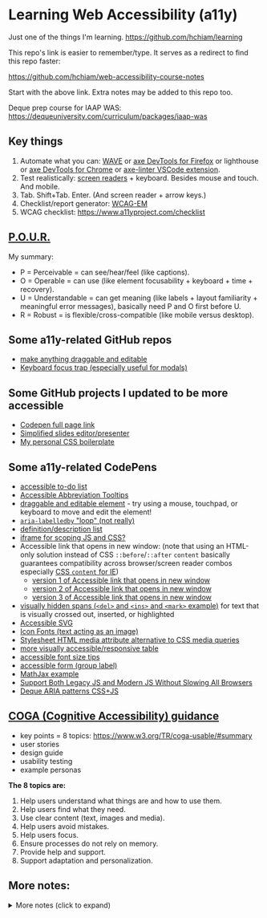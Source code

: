 # Learning Web Accessibility (a11y)

Just one of the things I'm learning. <https://github.com/hchiam/learning>

This repo's link is easier to remember/type. It serves as a redirect to find this repo faster:

<https://github.com/hchiam/web-accessibility-course-notes>

Start with the above link. Extra notes may be added to this repo too.

Deque prep course for IAAP WAS: <https://dequeuniversity.com/curriculum/packages/iaap-was>

## Key things

1. Automate what you can: [WAVE](https://wave.webaim.org/extension) or [axe DevTools for Firefox](https://addons.mozilla.org/en-US/firefox/addon/axe-devtools) or lighthouse or [axe DevTools for Chrome](https://chrome.google.com/webstore/detail/axe-devtools-web-accessib/lhdoppojpmngadmnindnejefpokejbdd) or [axe-linter VSCode extension](https://marketplace.visualstudio.com/items?itemName=deque-systems.vscode-axe-linter).
2. Test realistically: [screen readers](https://www.youtube.com/watch?v=5R-6WvAihms&list=PLNYkxOF6rcICWx0C9LVWWVqvHlYJyqw7g&index=7) + keyboard. Besides mouse and touch. And mobile.
3. Tab. Shift+Tab. Enter. (And screen reader + arrow keys.)
4. Checklist/report generator: [WCAG-EM](https://www.w3.org/WAI/eval/report-tool)
5. WCAG checklist: <https://www.a11yproject.com/checklist>

## [P.O.U.R.](https://www.w3.org/WAI/WCAG21/Understanding/intro#understanding-the-four-principles-of-accessibility)

My summary:

- P = Perceivable = can see/hear/feel (like captions).
- O = Operable = can use (like element focusability + keyboard + time + recovery).
- U = Understandable = can get meaning (like labels + layout familiarity + meaningful error messages), basically need P and O first before U.
- R = Robust = is flexible/cross-compatible (like mobile versus desktop).

## Some a11y-related GitHub repos

- [make anything draggable and editable](https://github.com/hchiam/draggable)
- [Keyboard focus trap (especially useful for modals)](https://github.com/hchiam/keyboard-focus-trap)

## Some GitHub projects I updated to be more accessible

- [Codepen full page link](https://github.com/hchiam/codepen-full-page-link)
- [Simplified slides editor/presenter](https://github.com/hchiam/slides)
- [My personal CSS boilerplate](https://github.com/hchiam/css-boilerplate)

## Some a11y-related CodePens

- [accessible to-do list](https://codepen.io/hchiam/pen/ExWLExQ)
- [Accessible Abbreviation Tooltips](https://codepen.io/hchiam/pen/MWpXXLK)
- [draggable and editable element](https://codepen.io/hchiam/pen/pobxgBo) - try using a mouse, touchpad, or keyboard to move and edit the element!
- [`aria-labelledby` "loop" (not really)](https://codepen.io/hchiam/pen/VwpBPvx)
- [definition/description list](https://codepen.io/hchiam/pen/zYZLNzd)
- [iframe for scoping JS and CSS?](https://codepen.io/hchiam/pen/ExWpZbb)
- Accessible link that opens in new window: (note that using an HTML-only solution instead of CSS `::before`/`::after` `content` basically guarantees compatibility across browser/screen reader combos especially [CSS `content` for IE](https://jhalabi.com/blog/before-after-accessibility))
  - [version 1 of Accessible link that opens in new window](https://codepen.io/hchiam/pen/dyvedQj)
  - [version 2 of Accessible link that opens in new window](https://codepen.io/hchiam/pen/NWpBdmr)
  - [version 3 of Accessible link that opens in new window](https://codepen.io/hchiam/pen/ExWpXEo)
- [visually hidden spans (`<del>` and `<ins>` and `<mark>` example)](https://codepen.io/hchiam/pen/YzZjQwv) for text that is visually crossed out, inserted, or highlighted
- [Accessible SVG](https://codepen.io/hchiam/pen/ZEejXoE)
- [Icon Fonts (text acting as an image)](https://codepen.io/hchiam/pen/jOBpaEO)
- [Stylesheet HTML media attribute alternative to CSS media queries](https://codepen.io/hchiam/pen/poeZmVB)
- [more visually accessible/responsive table](https://codepen.io/hchiam/pen/MWpBMpy)
- [accessible font size tips](https://codepen.io/hchiam/pen/JjWBQwv)
- [accessible form (group label)](https://codepen.io/hchiam/pen/GRWXjZK)
- [MathJax example](https://codepen.io/hchiam/pen/WNpgzMe)
- [Support Both Legacy JS and Modern JS Without Slowing All Browsers](https://codepen.io/hchiam/pen/mdWGLNE)
- [Deque ARIA patterns CSS+JS](https://codepen.io/hchiam/pen/ExWedQx)

## [COGA (Cognitive Accessibility) guidance](https://www.w3.org/TR/coga-usable/#summary)

- key points = 8 topics: https://www.w3.org/TR/coga-usable/#summary
- user stories
- design guide
- usability testing
- example personas

**The 8 topics are:**

1. Help users understand what things are and how to use them.
2. Help users find what they need.
3. Use clear content (text, images and media).
4. Help users avoid mistakes.
5. Help users focus.
6. Ensure processes do not rely on memory.
7. Provide help and support.
8. Support adaptation and personalization.

## More notes:

<details>
<summary>More notes (click to expand)</summary>

## Random note

Creating instances of elements in JS instead of hidden in HTML will work for getting HTML5 elements to work in IE <= 8 (need instance created first for some reason).

Literally paste the following [Internet Explorer conditional comment](https://stackoverflow.com/a/41430464):

```html
<!--[if lt IE 9]>
  <script>
    var e = (
      "abbr,article,aside,audio,bdi,canvas,datalist,details,dialog," +
      "figcaption,figure,footer,header,keygen,mark,menu,meter,main,nav,output," +
      "progress,rp,ruby,rt,section,source,summary,time,track,video,wbr"
    ).split(",");
    for (var i = 0; i < e.length; i++) {
      document.createElement(e[i]);
    }
  </script>
<![endif]-->
```

## Caption file formats

### Basic

- [SubRip (.srt)](https://en.wikipedia.org/wiki/SubRip#SubRip_text_file_format)
- [SubViewer (.sub or .sbv)](https://wiki.videolan.org/SubViewer)
- [LRC (.lrc)](https://en.wikipedia.org/wiki/LRC_%28file_format%29)

### Advanced

- [WebVTT (.vtt)](https://w3c.github.io/webvtt/) <-- easily customizable caption settings on the operating system level and consistent across all WebVTT videos in supported browsers
- [SAMI (.sami or .smi)](https://docs.microsoft.com/en-us/windows/win32/wmp/adding-closed-captions-to-digital-media?redirectedfrom=MSDN)
- [TTML (.ttml)](https://www.w3.org/TR/ttml1/)

## Media Accessibility Decision Matrix (WCAG Level AA "Must"s)

Reference: <https://codepen.io/cerovac/full/MWKVVYj>

Consider: <https://ableplayer.github.io/ableplayer/>

| Media                   | Captions | Transcript | Audio Descriptions | Sign Language |
| ----------------------- | -------- | ---------- | ------------------ | ------------- |
| Pre-recorded Multimedia | Must (C) |            | Must (AD)          |               |
| Pre-recorded Video-only |          |            | Must (AD)          |               |
| Pre-recorded Audio-only |          | Must (T)   |                    |               |
| Live Multimedia         | Must (C) |            |                    |               |
| Live Video-only         |          |            |                    |               |
| Live Audio-only         |          |            |                    |               |

"CAST": C = Captions. AD = Audio Descriptions. T = Transcript. S = Sign Language.

**Mnemonic, version 1:** Just what's AA "Must":

- Pre-recorded Multimedia = CAD.
- Pre-recorded Video-only = AD.
- Pre-recorded Audio-only = T.
- Live Multimedia = C.

**Mnemonic, version 2:** Just letters:

- PMCAD. PVAD. PAT. LMC.

**Mnemonic, version 3:** Semantic overlap:

- Pre-recorded has higher requirements than not pre-recorded.
- Except Multimedia always requires C (whether pre-recorded or not).
- Pre-recorded requires AD if has Video (so Multimedia counts). "See --> Hear".
- Pre-recorded requires T only if Audio-only. "Hear --> See". (Caption naturally doesn't make sense in this case, so must use T.)

**Mnemonic, version 4:** Semantic overlap, reworked: _"Pre-recorded + Multi, Video then AD, Audio then C"_.

- "Pre-recorded + Multi": Only Pre-recorded things have "Must", except Multimedia also always requires Captions (whether pre-recorded or live).
- "If Video then AD": Pre-recorded Video or Multi-media (which contains video) require Audio Descriptions.
- "If Audio then C, except T for Audio-only": Pre-recorded Audio requires Captions, except Audio-only requires Transcript instead (which is similar to Captions), because there's no video to sync the Captions with.

**Note:** It's better to always include a transcript to give access to people who are deafblind, but it also helps with text searches, or if prefer reading quickly over watching.

**Note:** Some people understand a sign language better than captions or transcripts.

## Notes on parallax

- Parallax scrolling can decrease usability or even cause dizziness in some people (e.g. those who have vestibular disorders).
- CSS media query `prefers-reduced-motion` is currently not universally supported, so consider a including a setting toggle for now, as long as functionality/access is preserved without the removed animations.

## Notes on mouse input

- Up event (not on down event) = cancellable before release.
- Consider click target size. (For mobile: 44px squared or 48px squared min.)
- A click event is accessible to mouse **_and_** touch **_and_** keyboard! (As opposed to `onmouseup` or `ontouchend` or `onkeyup`.)

## Notes on focus

- System-wide keyboard accessibility: Mac has a setting that lets you tab to all controls, not just inputs.
- Move focus to new content only if triggered by user (example: modal), otherwise it's disorienting (example: screen reader users tend to explore forms before filling them out, triggering blur).
- Move focus to next logical element if element removed (example: closing modal). This means you need to maintain the previously-focused element in memory somehow. (Otherwise focus returns to top of page - really bad.) Also make sure the re-focused element announces something so the user knows what they teleported to.
- Widget usage instructions with a popup tooltip + aria-label are nice to have when focusing on a custom widget or when users aren't familiar with the standard ARIA keyboard interaction patterns for a widget.
- Make infinite scrolling the last element on the page, or let users "escape", or let users decide to load more.
- You can use `tabindex="-1"` on text to let JS focus it, otherwise `tabindex="0"` might confuse users when they happen to focus it with Tab (when they expect the usual focusable elements).

## Notes on touch input

- Make sure gestures can also be alternatively done with taps (for people with mobility/dexterity issues having difficulty performing touch gestures).
- A click event is accessible to mouse **_and_** touch **_and_** keyboard! (As opposed to `onmouseup` or `ontouchend` or `onkeyup`.)

## Notes on forms

- `aria-describedby` won't work on `<fieldset>` or `<legend>`, so avoid having _non-label/non-focusable_ text in the middle of a form (users likely will tab and miss the text), and instead put the text before the form, or associate the text with one or more of the inputs with `aria-describedby` on them.
- Make sure instructions and labels are _next to_ their related inputs (both visual and cognitive effects). Otherwise they can be hidden/shown with a button, _instead of_ making the text small.
- Tell screen reader users of required fields with `aria-required="true"`. The alternative is the `<... required>` attribute, which adds browser behaviour, but does so inconsistently, and may conflict with your custom form validation behaviours. Either way, also include visual indicators for sighted users.
- `aria-invalid="true"` and `aria-describedby="error_description"` on the inputs
- `<a href="#email">Go to the first field with an error to fix it.</a>`
- `autocomplete="current-password"` - see <https://www.w3.org/TR/WCAG21/#input-purposes>
- Example: <https://dequeuniversity.com/assets/html/module-forms/progressive/good/index.html>
- Custom form element: make sure it has a Name, Role, and Attribute (i.e. Label, Role, and State.). Anything that can't be communicated via those things should go into an `aria-live` region.
- Confirm before submitting (and enable fixing).
- Confirm after submitting (set focus _after_ page load to avoid issues with parsing timing).
- Consider indicating form success/error in `<title>` = first thing user hears on new page.
- Consider `aria-live` with 2-second debounce for "password strength messages". (On blur won't work because the new focus will likely get announced instead.)
- Tab, Shift + Tab, Enter/Spacebar, arrow keys, (for `<select>`:) Alt/Option + Down arrow and then arrow keys and then Enter

## Notes on screen readers

- [Common screen readers and common keyboard shortcuts for them](https://dequeuniversity.com/assets/pdf/screenreaders/screen-readers-commands.pdf).
- Test dynamic content with at least 2 screen readers, since there can be big differences in how they handle dynamic content.
  - And don't forget about different browser combinations.
  - And mobile TalkBack (Android) and VoiceOver (iOS).
  - There are screen reader survey stats (2019) on [primary screen reader](https://webaim.org/projects/screenreadersurvey8/#primary) and [screen reader usage](https://webaim.org/projects/screenreadersurvey8/#used) and [primary browser](https://webaim.org/projects/screenreadersurvey8/#browsers) and [screen reader + browser combos](https://webaim.org/projects/screenreadersurvey8/#browsercombos) and [OS](https://webaim.org/projects/screenreadersurvey8/#os) and [mobile](https://webaim.org/projects/screenreadersurvey8/#mobile) and [headings vs find](https://webaim.org/projects/screenreadersurvey8/#finding) and [multi-language use](https://webaim.org/projects/screenreadersurvey8/#language).
- suggested screen reader + browser/device combos:
  - [JAWS](https://www.freedomscientific.com/products/software/jaws/) with Chrome/IE
  - [NVDA](http://www.nvaccess.org/download/) with Firefox/Chrome
  - Narrator with Edge
  - VoiceOver with Safari (macOS)
  - VoiceOver with Safari (iOS)
  - TalkBack with Chrome (Android)
- Most screen readers can automatically or manually switch between different modes depending on context, to let you type extra or different commands to do things useful in context: document/reading mode, table mode, forms mode, app mode, virtual cursor mode, focus mode, etc. For example, you wouldn't want the next header key shortcut H to trigger when typing the letter H into a form input. Modes switch automatically in VoiceOver.
- JAWS seems to cover the most browsers, _including IE_. It also has cursor options. But [JAWS is expensive](https://sheribyrnehaber.medium.com/accessibility-best-practices-for-screenreader-testing-e35c5df9cecb). So NVDA seems best to me to use, especially with the [rise in popularity of NVDA](https://webaim.org/projects/screenreadersurvey8/#used).
- JAWS works well with Chrome, Firefox, Edge, and IE.
- NVDA works well with Chrome, Firefox, and Edge. But NVDA has recently gained more popularity than JAWS ([2019 screen reader survey](https://webaim.org/projects/screenreadersurvey8/#primary)).
- Narrator works best with Edge. It also has a Developer mode that lets you see only the things currently exposed to the screen reader.
- VoiceOver works best with Safari.
- [ChromeVox](https://support.google.com/chromebook/answer/7031755) works on Chrome and ChromeOS/Chromebooks.
- Consider telling users that content is still loading with things like `alt="Content loading"` (but don't go overboard with `aria-live` unless it's a really slow process).
- Using `visibility: hidden;`, `display: none;`, or attribute `hidden` will hide the element visually but also hides it from screen readers, so you'll need to resort to clipping or positioning or `aria-label` to expose it to screen readers only. See my notes on [hiding elements visually and/or in the Accessibility Tree](https://github.com/hchiam/web-accessibility-course-notes#hidingshowing-only-for-accessibility-tree-at).
- ```css
  /* source: https://webaim.org/techniques/css/invisiblecontent/ */
  .sr-only {
    /* screen-reader-only: */
    clip: rect(1px, 1px, 1px, 1px);
    clip-path: inset(50%);
    height: 1px;
    width: 1px;
    margin: -1px;
    overflow: hidden;
    padding: 0;
    position: absolute;
  }
  ```

## Notes on new content or SPAs (Single-Page Apps)

- "Please wait" message (or new content for SPAs): focus on it or `aria-live` it. Plan some shared method to manage focus or to announce link/route events. Consider intentional pause before resetting focus, in case the delay is shorter than expected (consider "Please wait. Here's some content that already loaded but sounds like part of the interstitial message.") and to avoid timing issues.
- In VoiceOver, focus needs to be (re)sent to an element for it to be announced, even if its text changed (so temporarily send focus to an empty container and back).

  ```js
  event.preventDefault();

  hiddenEmptyContainerForTemporaryFocus.focus(); // <--- to enable announcing the later-focused element in case it happens to be the same element but updated

  oldContent.empty();
  populateNewContent();

  updateBrowserHistory(newUrl, newTitle); // <--- for SPAs

  var delayForIOS = 1000;
  setTimeout(() => {
    newHeading.focus(); // <--- to orient the teleported user
  }, delayForIOS);
  ```

- For SPA links: remember to systematically update browser history so the back button works.

  ```js
  function updateBrowserHistory(newUrl, newTitle) {
    history.pushState(
      {
        url: newUrl,
        title: newTitle,
      },
      newTitle,
      newUrl
    );
  }
  ```

  ```js
  $(window).on("popstate", function (event) {
    var state = event.originalEvent.state;
    var wasBackOrForwardHit = state !== null;
    if (wasBackOrForwardHit) {
      oldContent.empty();
      document.title = state.title; // screen reader will read <title> first (good place for status update)
      populateNewContent();
      var delayForIOS = 1000;
      setTimeout(() => {
        newHeading.focus();
      }, delayForIOS);
    }
  });
  ```

## Notes on accessible name calculation algorithm

### Basically

1. `aria-labelledby` (Note: this is **_NOT_** `aria-labelledby`.)
2. `aria-label`
3. text <-- (but for implementation, go for this option first)
4. (`title` but only kinda works for some users)

### Fun facts

- Note that description !== label.
- Label = replaces the element's original text.
- Description = (with a pause) announced after the computed label, as extra info.
- `aria-labelledby="can have multiple IDs as labels"`
- Keep in mind that `aria-label` is not consistently supported for some non-focusable elements, screen reader versions/modes, or browser versions.
- Use `aria-label` on the search box, since it's usually focused before the button, otherwise it's not immediately obvious what the `input` is for:

  ```js
  <form action="#" role="search">
    <input aria-label="Search" name="search" type="search">
    <input type="submit" value="Search">
  </form>
  ```

## Notes on ARIA roles

- Ctrl+F or Cmd+F for ARIA roles and ARIA attributes in this [Role Data Model](https://www.w3.org/TR/wai-aria/img/rdf_model.svg)
  - On top: ARIA roles. Example: `role="checkbox"`.
  - On bottom: ARIA attributes. Example: `aria-checked="true"`. (Link: [descriptions of ARIA attributes](https://www.w3.org/TR/wai-aria/#global_states))
  - (Note: some roles are "abstract" and can't actually be used in the code.)
- Only use ARIA roles+attributes if you need to. Better to use native built-ins.
- For modals, you'll likely need to put `role="document"` to wrap the text content like `<p>` etc. when the modal container has `role="dialog"`. This is because `role="dialog"` turns some screen readers to application mode (basically inherits `role="application"`), which ignores text that doesn't have `tabindex="0"` set, so you may need `role="document"` to turn those screen readers back to document mode. `<div role="dialog"><div role="document">`.
- `role="application"` gives developers more freedom but also more responsibility. It turns off most page navigation features, which lets you define custom keyboard logic, but now you might need to re-implement a bunch of things.

  - Notably, application mode does not turn off the normal behaviour of: Tab for focus, Enter/Return, space bar, or arrow keys (on selects or radios).

  - So you sometimes might need to do this: (unless you set `tabindex="0"` on text elements, which may mislead users to think they're on buttons)

  ```html
  <div role="application">
    <div role="document"></div>
  </div>
  ```

  - `role="dialog"` and `role="alertdialog"` and `role="tablist"` automatically trigger application mode and hence keyboard limitations/freedoms.

- You can use `role="math"` and `aria-label="(description of the math expression)"` on a `<div>` that wraps MathML markup with a `<math>` element, but MathML isn't universally supported. Or just use MathJax, which also happens to be able to help with MathML markup support for all browsers.
  - [MathJax example](https://codepen.io/hchiam/pen/WNpgzMe)
- `aria-busy="true"` if you want to suppress suppress `aria-live` region announcements (e.g. page load).

## Deque ARIA patterns

1. Alert
2. Current page: Button
3. Button (Toggle)
4. Carousel (based on a tabpanel)
5. Checkbox
6. Checkbox (Tri-State)
7. Dialog (Simple Dialog)
8. Dialog (Simple Alert Dialog)
9. Dialog (Message Dialog)
10. Dialog (Message Alert Dialog)
11. Expand/Collapse
12. Expand/Collapse (based on Details/Summary)
13. Link
14. Navigation (Hierarchical) with Expand/Collapse
15. Predictive Text
16. Progress Bar (Bounded)
17. Progress Bar (Unbounded)
18. Radio and Radio Group
19. Slider
20. Slider (Multirange)
21. Tabpanel
22. Table (Responsive, Collapsible)
23. Table (Sortable)
24. Tooltip
25. Tooltip Dialog
26. Tree View

### Deque ARIA patterns - Imports

- CSS: `<link rel="stylesheet" href="https://dequeuniversity.com/assets/js/patterns/deque-patterns.min.css">`
- JS: `<script src="https://dequeuniversity.com/assets/js/patterns/deque-patterns.min.js"></script>`
- Fonts: <https://dequeuniversity.com/assets/js/patterns/_fonts/MWFMDL2.1.63.ttf> and <https://dequeuniversity.com/assets/js/patterns/_fonts/MWFMDL2.1.63.woff>

### Deque ARIA patterns - Examples

- <https://codepen.io/hchiam/pen/gOmdBBo>
- <https://codepen.io/hchiam/pen/ExWedQx>

## Analogy for Accessibility Tree element properties

- Name: `aria-label="Howard"`
- Description: `aria-description="likes learning"` or `aria-describedby="description_container_id"`
- Role: `role="software developer"`
- Property: `start="9" end="5"` (and value)
- Relationship: `aria-owns="this GitHub account"`
- State: `aria-selected="true"`

## WCAG notes

- "PGS": 4 Principles --> Guidelines --> SC (Success criteria) --> A, AA, AAA.

## WCAG-EM notes

- WCAG-EM = [website accessibility conformance evaluation methodology](https://www.w3.org/WAI/test-evaluate/conformance/wcag-em/)
- [WCAG-EM procedure](https://www.w3.org/TR/WCAG-EM/#procedure)
- [WCAG-EM report generator](https://www.w3.org/WAI/eval/report-tool)

  - Very helpful form! Reminders of all the steps! Auto-adjusts field prompts depending on selected A/AA/AAA level!
  - Steps: "S.E.S.A.R.":
    1. Scope (prioritize, images, forms, tables, widgets, consider to-be-commonly-used templates)
    2. Explore (automated test to cover 30%, then screen reader + browser + device combos)
    3. Sample
    4. Audit sample
    5. Report (say what bug, where, what expect, what breaks for who, how impactful on user+/business+/design-, how repro, visual, how might fix, how easy to fix) = faster to triage and actually fix

- another way to break down the 9 things in the Report:
  1. what
  2. where
  3. who
  4. what expect
  5. how impactful (user, business, design)
  6. how might fix
  7. how easy fix
  8. visual
  9. how repro

## Various terms to know

Test yourself:

- a11y
- UX
- POUR
- W3C
- WCAG
- WAI-ARIA
- ATAG
- WCAG-EM
- A, AA, AAA
- ADA
- Section 508
- WCAG 2.1
- CVAA
- AODA
- EN 301 549
- IAAP
- WAS
- CPACC
- AT
- JAWS
- NVDA
- WAVE
- WebAIM
- Deque
- BOK
- SC

<details>
<summary>Answers</summary>

- accessibility
- user experience
- perceivable, operable, understandable, robust (can you explain each in simple words, and give an example?)
- world wide web consortium (standards org)
- web content accessibility guidelines (practical)
- web accessibility initiative - accessible rich internet applications (HTML attributes spec to add semantics)
- authoring tool accessibility guidelines
- website accessibility conformance evaluation methodology
- lowest, mid range, highest (usually go with AA)
- americans with disabilities act (civil, US)
- government procurement rules (US)
- recent update to WCAG
- 21st century communications and video accessibility act (US, communications must be accessible, like TV for example)
- accessibility for ontarians with disabilities act (civil, like ADA)
- EN 301 549 is government procurement rules (Europe) (like Section 508)
- international association of accessibility professionals
- web accessibility specialist
- certified professional in accessibility core competencies
- accessibility tree
- job access with speech
- nonvisual desktop access
- web accessibility evaluation tool
- web accessibility in mind
- deque = Deque Systems
- body of knowledge
- success criteria

</details>

</details>
